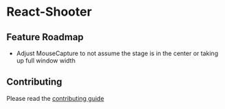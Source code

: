 # React-Shooter

## Feature Roadmap

* Adjust MouseCapture to not assume the stage is in the center or taking up full window width

## Contributing

Please read the [contributing guide](CONTRIBUTING.md)
